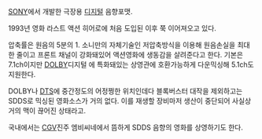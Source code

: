 [SONY](%EC%86%8C%EB%8B%88.md)에서 개발한 극장용
[디지털](%EB%94%94%EC%A7%80%ED%84%B8.md) 음향포맷.

1993년 영화 라스트 액션 히어로에 처음 도입된 이후 쭉 이어져오고 있다.

압축률은 원음의 5분의 1. 소니만의 자체기술인 저압축방식을 이용해 원음손실을 최대한 줄이고 프론트 채널이 강화돼있어 액션영화에 생동감을
살려준다고 한다. 기본은 7.1ch이지만 [DOLBY](%EB%8F%8C%EB%B9%84.md)디지털 에 특화돼있는 상영관에
호환가능하게 다운믹싱해 5.1ch도 지원한다.

DOLBY나 [DTS](DTS.md)에 중간정도의 어정쩡한 위치인데다 블록버스터 대작을 제외하고는 SDDS로 믹싱된 영화소스가 거의
없다. 이를 재생할 장비마저 생산이 중단되어 사실상 거의 맥이 끊어진 상태라고.

국내에서는 [CGV](CGV.md)진주 엠비씨네에서 뜸하게 SDDS 음향의 영화를 상영하기도 한다.

